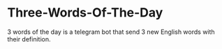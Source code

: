 # Three-Words-Of-The-Day
3 words of the day is a telegram bot that send 3 new English words with their definition.
